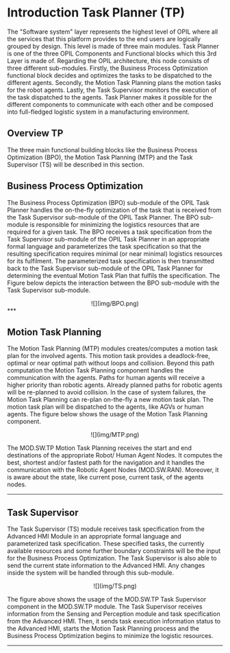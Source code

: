 # Introduction Task Planner (TP)

The "Software system" layer represents the highest level of OPIL where all the services that this platform provides to the end users are logically grouped by design. This level is made of three main modules. Task Planner is one of the three OPIL Components and Functional blocks which this 3rd Layer is made of. Regarding the OPIL architecture, this node consists of three different sub-modules. Firstly, the Business Process Optimization functional block decides and optimizes the tasks to be dispatched to the different agents. Secondly, the Motion Task Planning plans the motion tasks for the robot agents. Lastly, the Task Supervisor monitors the execution of the task dispatched to the agents. Task Planner makes it possible for the different components to communicate with each other and be composed into full-fledged logistic system in a manufacturing environment.

## Overview TP
The three main functional building blocks like the Business Process Optimization (BPO), the Motion 
Task  Planning  (MTP)  and  the Task  Supervisor  (TS)  will  be  described in this section.
 
## Business Process Optimization
The Business Process Optimization (BPO) sub-module of the OPIL Task Planner handles the on-the-fly optimization of the task that is received from the Task Supervisor sub-module of the OPIL Task Planner. The BPO sub-module is responsible for minimizing the logistics resources that are required for a given task. The BPO receives a task specification from the Task Supervisor sub-module of the OPIL Task Planner in an appropriate formal language and parameterizes the task specification so that the resulting specification requires minimal (or near minimal) logistics resources for its fulfilment. The parameterized task specification is then transmitted back to the Task Supervisor sub-module of the OPIL Task Planner for determining the eventual Motion Task Plan that fulfils the specification. The Figure below depicts the interaction between the BPO sub-module with the Task Supervisor sub-module.

<center>
![](img/BPO.png)
</center>
***

## Motion Task Planning
The Motion Task Planning (MTP) modules creates/computes a motion task plan for the involved agents. This motion task provides a deadlock-free, optimal or near optimal path without loops and collision. Beyond this path computation the Motion Task Planning component handles the communication with the agents. Paths for human agents will receive a higher priority than robotic agents. Already planned paths for robotic agents will be re-planned to avoid collision. In the case of system failures, the Motion Task Planning can re-plan on-the-fly a new motion task plan. The motion task plan will be dispatched to the agents, like AGVs or human agents. The figure below shows the usage of the Motion Task Planning component.

<center>
![](img/MTP.png)
</center>

The MOD.SW.TP Motion Task Planning receives the start and end destinations of the appropriate Robot/ Human Agent Nodes. It computes the best, shortest and/or fastest path for the navigation and it handles the communication with the Robotic Agent Nodes (MOD.SW.RAN). Moreover, it is aware about the state, like current pose, current task, of the agents nodes.
***

## Task Supervisor
The Task Supervisor (TS) module receives task specification from the Advanced HMI Module in an appropriate formal language and parameterized task specification. These specified tasks, the currently available resources and some further boundary constraints will be the input for the Business Process Optimization. The Task Supervisor is also able to send the current state information to the Advanced HMI. Any changes inside the system will be handled through this sub-module. 

<center>
![](img/TS.png)
</center>

The figure above shows the usage of the MOD.SW.TP Task Supervisor component in the MOD.SW.TP module. The Task Supervisor receives information from the Sensing and Perception module and task specification from the Advanced HMI. Then, it sends task execution information status to the Advanced HMI, starts the Motion Task Planning process and the Business Process Optimization begins to minimize the logistic resources.
***
<br/>



